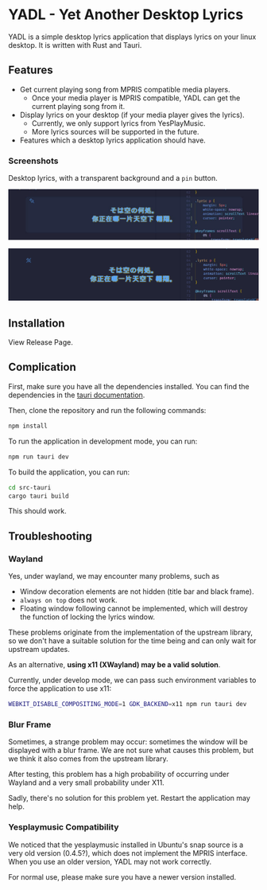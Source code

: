 # YADL - Yet Another Desktop Lyrics

YADL is a simple desktop lyrics application that displays lyrics on your linux desktop. It is written with Rust and Tauri.

## Features

- Get current playing song from MPRIS compatible media players. 
  - Once your media player is MPRIS compatible, YADL can get the current playing song from it.
- Display lyrics on your desktop (if your media player gives the lyrics).
  - Currently, we only support lyrics from YesPlayMusic.
  - More lyrics sources will be supported in the future.
- Features which a desktop lyrics application should have.

### Screenshots

Desktop lyrics, with a transparent background and a `pin` button.

![](README.assets/screenshot1.jpg)

![](README.assets/screenshot2.jpg)


## Installation

View Release Page.

## Complication

First, make sure you have all the dependencies installed. You can find the dependencies in the [tauri documentation](https://tauri.app/v1/guides/getting-started/prerequisites#setting-up-linux).

Then, clone the repository and run the following commands:

```bash
npm install
```

To run the application in development mode, you can run:

```bash
npm run tauri dev
```

To build the application, you can run:

```bash
cd src-tauri
cargo tauri build
```

This should work.

## Troubleshooting

### Wayland

Yes, under wayland, we may encounter many problems, such as
- Window decoration elements are not hidden (title bar and black frame).
- `always on top` does not work.
- Floating window following cannot be implemented, which will destroy the function of locking the lyrics window.

These problems originate from the implementation of the upstream library, so we don't have a suitable solution for the time being and can only wait for upstream updates.

As an alternative, **using x11 (XWayland) may be a valid solution**.

Currently, under develop mode, we can pass such environment variables to force the application to use x11:

```bash
WEBKIT_DISABLE_COMPOSITING_MODE=1 GDK_BACKEND=x11 npm run tauri dev
```

### Blur Frame

Sometimes, a strange problem may occur: sometimes the window will be displayed with a blur frame. We are not sure what causes this problem, but we think it also comes from the upstream library.

After testing, this problem has a high probability of occurring under Wayland and a very small probability under X11.

Sadly, there's no solution for this problem yet. Restart the application may help.

### Yesplaymusic Compatibility

We noticed that the yesplaymusic installed in Ubuntu's snap source is a very old version (0.4.5?), which does not implement the MPRIS interface. When you use an older version, YADL may not work correctly.

For normal use, please make sure you have a newer version installed.